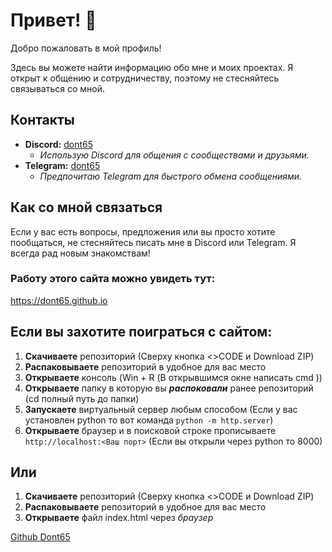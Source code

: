 # Привет! 👋

Добро пожаловать в мой профиль!

Здесь вы можете найти информацию обо мне и моих проектах. Я открыт к общению и сотрудничеству, поэтому не стесняйтесь связываться со мной.

## Контакты

*   **Discord:** [dont65](https://discordapp.com/users/dont65)
    *   *Использую Discord для общения с сообществами и друзьями.*
*   **Telegram:** [dont65](https://t.me/dont65)
    *  *Предпочитаю Telegram для быстрого обмена сообщениями.*

## Как со мной связаться

Если у вас есть вопросы, предложения или вы просто хотите пообщаться, не стесняйтесь писать мне в Discord или Telegram. Я всегда рад новым знакомствам!

### Работу этого сайта можно увидеть тут:
https://dont65.github.io


## Если вы захотите поиграться с сайтом:
1. **Скачиваете** репозиторий (Сверху кнопка <>CODE и Download ZIP)
2. **Распаковываете** репозиторий в удобное для вас место
3. **Открываете** консоль (Win + R (В открывшимся окне написать cmd )) 
4. **Открываете** папку в которую вы ***распоковали*** ранее репозиторий (cd полный путь до папки)
5. **Запускаете** виртуальный сервер любым способом (Если у вас установлен python то вот команда `python -m http.server`)
6. **Открываете** браузер и в поисковой строке прописываете `http://localhost:<Ваш порт>` (Если вы открыли через python то 8000)

## Или
1. **Скачиваете** репозиторий (Сверху кнопка <>CODE и Download ZIP)
2. **Распаковываете** репозиторий в удобное для вас место
3. **Открываете** файл index.html через *браузер*


[Github Dont65](https://github.com/Dont65)